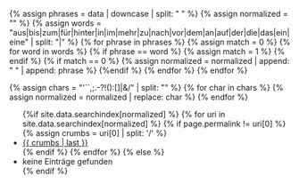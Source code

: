 {% assign phrases = data | downcase | split: " " %}
{% assign normalized = "" %}
{% assign words = "aus|bis|zum|für|hinter|in|im|mehr|zu|nach|vor|dem|an|auf|der|die|das|ein|eine" | split: "|" %}
{% for phrase in phrases %}
    {% assign match = 0 %}
    {% for word in words %}
        {% if phrase == word %}
            {% assign match = 1 %}
        {% endif %} 
        {% if match == 0 %}
            {% assign normalized =  normalized | append: " " | append: phrase %}
        {%endif %}
    {% endfor %}
{% endfor %}


{% assign chars = "'`´,;.-?!():[]|&/" | split: "" %}
{% for char in chars %}
  {% assign normalized = normalized | replace: char %}
{% endfor %}


<ul data-lookup="{{ normalized }}">
{%if site.data.searchindex[normalized] %}
    {% for uri in site.data.searchindex[normalized] %}
        {% if page.permalink != uri[0] %}
            {% assign crumbs = uri[0] | split: '/' %}
            <li><a title="{{ crumbs | join: " › " }}" href="{{ uri[0] }}">{{ crumbs | last }}</a></li>
        {% endif %}
    {% endfor %}
{% else %}
    <li>keine Einträge gefunden</li>
{% endif %}
</ul>
